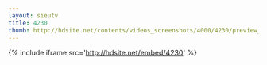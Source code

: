 ```yaml
---
layout: sieutv
title: 4230
thumb: http://hdsite.net/contents/videos_screenshots/4000/4230/preview_360p.mp4.jpg
---
```

{% include iframe src='http://hdsite.net/embed/4230' %}
 

